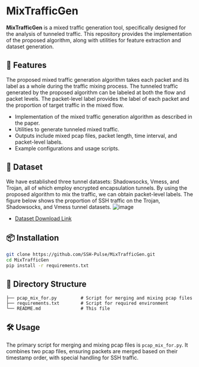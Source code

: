 # MixTrafficGen

**MixTrafficGen** is a mixed traffic generation tool, specifically designed for the analysis of tunneled traffic. This repository provides the implementation of the proposed algorithm, along with utilities for feature extraction and dataset generation.

## 🚀 Features
The proposed mixed traffic generation algorithm takes each packet and its label as a whole during the traffic mixing process. The tunneled traffic generated by the proposed algorithm can be labeled at both the flow and packet levels. The packet-level label provides the label of each packet and the proportion of target traffic in the mixed flow. 

- Implementation of the mixed traffic generation algorithm as described in the paper.
- Utilities to generate tunneled mixed traffic.
- Outputs include mixed pcap files, packet length, time interval, and packet-level labels.
- Example configurations and usage scripts.

## 🚀 Dataset
We have established three tunnel datasets: Shadowsocks, Vmess, and Trojan, all of which employ encrypted encapsulation tunnels. By using the proposed algorithm to mix the traffic, we can obtain packet-level labels. The figure below shows the proportion of SSH traffic on the Trojan, Shadowsocks, and Vmess tunnel datasets.
![image](https://github.com/user-attachments/assets/5e058633-683d-451b-b795-3a3123fe2d8c)

- [Dataset Download Link](https://drive.google.com/drive/folders/1NMGLJ12LbhFJbVLc8550gjw-Y62RNNJH?usp=sharing)


## 📦 Installation

```bash
git clone https://github.com/SSH-Pulse/MixTrafficGen.git
cd MixTrafficGen
pip install -r requirements.txt
```

## 📝 Directory Structure

```
├── pcap_mix_for.py         # Script for merging and mixing pcap files
├── requirements.txt        # Script for required environment
└── README.md               # This file
```

## 🛠 Usage

The primary script for merging and mixing pcap files is `pcap_mix_for.py`. It combines two pcap files, ensuring packets are merged based on their timestamp order, with special handling for SSH traffic.



